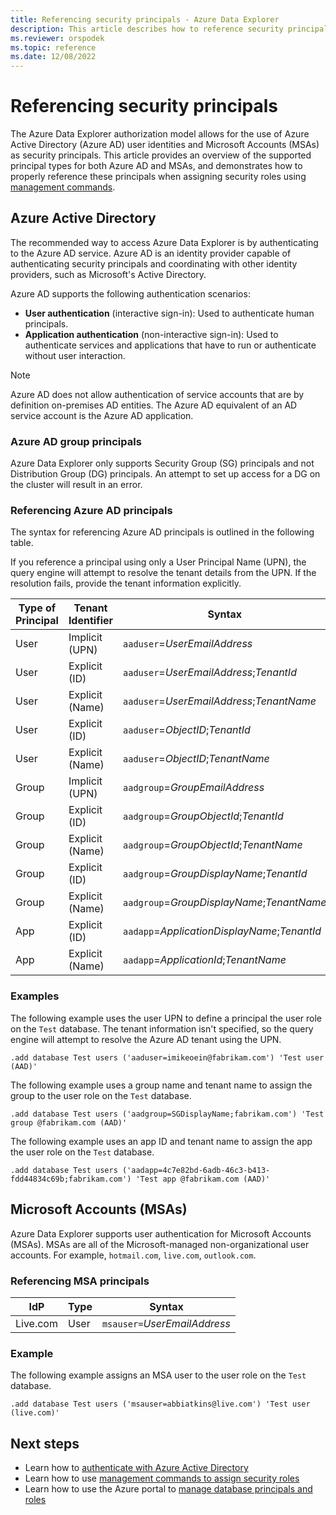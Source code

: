 ```yaml
---
title: Referencing security principals - Azure Data Explorer
description: This article describes how to reference security principals and identity providers in Azure Data Explorer.
ms.reviewer: orspodek
ms.topic: reference
ms.date: 12/08/2022
---
```

# Referencing security principals

The Azure Data Explorer authorization model allows for the use of Azure Active Directory (Azure AD) user identities and Microsoft Accounts (MSAs) as security principals. This article provides an overview of the supported principal types for both Azure AD and MSAs, and demonstrates how to properly reference these principals when assigning security roles using [management commands](../security-roles.md).

## Azure Active Directory

The recommended way to access Azure Data Explorer is by authenticating to the Azure AD service. Azure AD is an identity provider capable of authenticating security principals and coordinating with other identity providers, such as Microsoft's Active Directory.

Azure AD supports the following authentication scenarios:

* **User authentication** (interactive sign-in): Used to authenticate human principals.
* **Application authentication** (non-interactive sign-in): Used to authenticate services and applications that have to run or authenticate without user interaction.

> [!NOTE]
> Azure AD does not allow authentication of service accounts that are by definition on-premises AD entities. The Azure AD equivalent of an AD service account is the Azure AD application.

### Azure AD group principals

Azure Data Explorer only supports Security Group (SG) principals and not Distribution Group (DG) principals. An attempt to set up access for a DG on the cluster will result in an error.

### Referencing Azure AD principals

The syntax for referencing Azure AD principals is outlined in the following table.

If you reference a principal using only a User Principal Name (UPN), the query engine will attempt to resolve the tenant details from the UPN. If the resolution fails, provide the tenant information explicitly.

| Type of Principal | Tenant Identifier | Syntax |
|--|--|--|
| User  | Implicit (UPN)  | `aaduser`=*UserEmailAddress*|
| User  | Explicit (ID)   | `aaduser`=*UserEmailAddress*;*TenantId*|
| User  | Explicit (Name) | `aaduser`=*UserEmailAddress*;*TenantName*|  
| User  | Explicit (ID)   | `aaduser`=*ObjectID*;*TenantId*|
| User  | Explicit (Name) | `aaduser`=*ObjectID*;*TenantName*|
| Group | Implicit (UPN)  | `aadgroup`=*GroupEmailAddress*|
| Group | Explicit (ID)   | `aadgroup`=*GroupObjectId*;*TenantId*|
| Group | Explicit (Name) | `aadgroup`=*GroupObjectId*;*TenantName*|
| Group | Explicit (ID)   | `aadgroup`=*GroupDisplayName*;*TenantId*|
| Group | Explicit (Name) | `aadgroup`=*GroupDisplayName*;*TenantName*|
| App   | Explicit (ID)  | `aadapp`=*ApplicationDisplayName*;*TenantId*
| App   | Explicit (Name) | `aadapp`=*ApplicationId*;*TenantName*|

### Examples

The following example uses the user UPN to define a principal the user role on the `Test` database. The tenant information isn't specified, so the query engine will attempt to resolve the Azure AD tenant using the UPN.

```kusto
.add database Test users ('aaduser=imikeoein@fabrikam.com') 'Test user (AAD)'
```

The following example uses a group name and tenant name to assign the group to the user role on the `Test` database.

```kusto
.add database Test users ('aadgroup=SGDisplayName;fabrikam.com') 'Test group @fabrikam.com (AAD)'
```

The following example uses an app ID and tenant name to assign the app the user role on the `Test` database.

```kusto
.add database Test users ('aadapp=4c7e82bd-6adb-46c3-b413-fdd44834c69b;fabrikam.com') 'Test app @fabrikam.com (AAD)'
```

## Microsoft Accounts (MSAs)

Azure Data Explorer supports user authentication for Microsoft Accounts (MSAs). MSAs are all of the Microsoft-managed non-organizational user accounts. For example, `hotmail.com`, `live.com`, `outlook.com`.

### Referencing MSA principals

| IdP | Type | Syntax |
|--|--|--|
| Live.com | User | `msauser=`*UserEmailAddress* |

### Example

The following example assigns an MSA user to the user role on the `Test` database.

```kusto
.add database Test users ('msauser=abbiatkins@live.com') 'Test user (live.com)'
```

## Next steps

* Learn how to [authenticate with Azure Active Directory](how-to-authenticate-with-aad.md)
* Learn how to use [management commands to assign security roles](../security-roles.md)
* Learn how to use the Azure portal to [manage database principals and roles](../../../manage-database-permissions.md)
